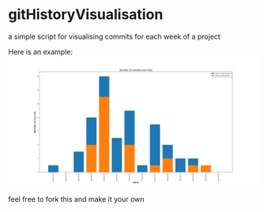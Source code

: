 # gitHistoryVisualisation
a simple script for visualising commits for each week of a project

Here is an example:
<br/>
<img src="/example.png" width="1000px">


feel free to fork this and make it your own
